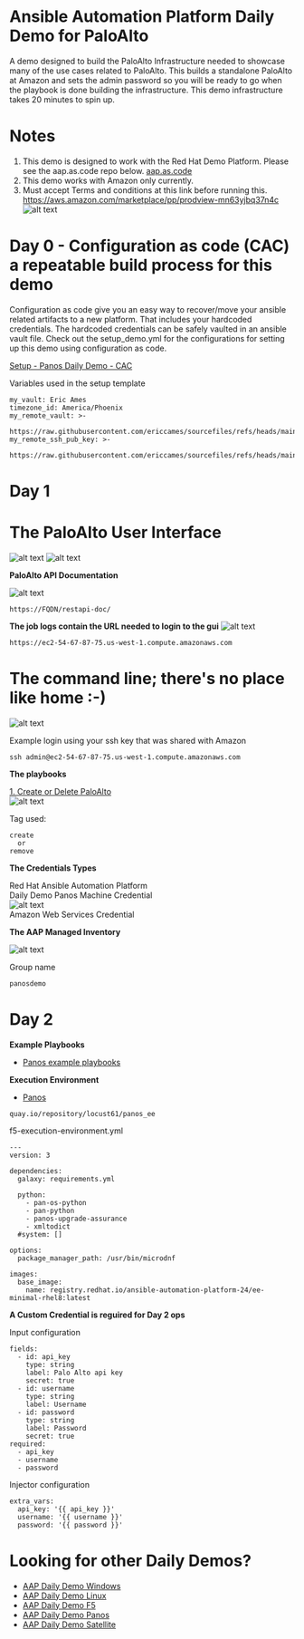 Ansible Automation Platform Daily Demo for PaloAlto
=========
A demo designed to build the PaloAlto Infrastructure needed to showcase many of the use cases related to PaloAlto.  This builds a standalone PaloAlto at Amazon and sets the admin password so you will be ready to go when the playbook is done building the infrastructure. This demo infrastructure takes 20 minutes to spin up.

Notes
=========
1. This demo is designed to work with the Red Hat Demo Platform. Please see the aap.as.code repo below. [aap.as.code](https://github.com/ericcames/aap.as.code "aap.as.code")
2. This demo works with Amazon only currently.
3. Must accept Terms and conditions at this link before running this. https://aws.amazon.com/marketplace/pp/prodview-mn63yjbq37n4c
![alt text](https://github.com/ericcames/aap.dailydemo.Panos/blob/main/images/panosoptin.png "Terms")

Day 0 - Configuration as code (CAC) a repeatable build process for this demo
=========
Configuration as code give you an easy way to recover/move your ansible related artifacts to a new platform.  That includes your hardcoded credentials.  The hardcoded credentials can be safely vaulted in an ansible vault file.  Check out the setup_demo.yml for the configurations for setting up this demo using configuration as code.

[Setup - Panos Daily Demo - CAC](https://github.com/ericcames/aap.dailydemo.Panos/blob/main/playbooks/setup_demo.yml "Setup - Panos Daily Demo - CAC")<br>

Variables used in the setup template
```
my_vault: Eric Ames
timezone_id: America/Phoenix
my_remote_vault: >-
  https://raw.githubusercontent.com/ericcames/sourcefiles/refs/heads/main/vault_ames.yml
my_remote_ssh_pub_key: >-
  https://raw.githubusercontent.com/ericcames/sourcefiles/refs/heads/main/id_rsa.pub
```

Day 1
=========

# The PaloAlto User Interface

![alt text](https://github.com/ericcames/aap.dailydemo.Panos/blob/main/images/palouipre.png "Pre Login")
![alt text](https://github.com/ericcames/aap.dailydemo.Panos/blob/main/images/palouipost.png "Post Login")

**PaloAlto API Documentation**

![alt text](https://github.com/ericcames/aap.dailydemo.Panos/blob/main/images/palorestdoc.png "API Docs")

```
https://FQDN/restapi-doc/
```

**The job logs contain the URL needed to login to the gui**
![alt text](https://github.com/ericcames/aap.dailydemo.Panos/blob/main/images/palojoblog.png "Job Log")

```
https://ec2-54-67-87-75.us-west-1.compute.amazonaws.com
```
# The command line; there's no place like home :-)

![alt text](https://github.com/ericcames/aap.dailydemo.Panos/blob/main/images/palocli.png "The command line")

Example login using your ssh key that was shared with Amazon
```
ssh admin@ec2-54-67-87-75.us-west-1.compute.amazonaws.com
```

**The playbooks**

[1. Create or Delete PaloAlto](https://github.com/ericcames/aap.dailydemo.Panos/blob/main/playbooks/main.yml "main.yml")<br>
![alt text](https://github.com/ericcames/aap.dailydemo.Panos/blob/main/images/palomain.png "Main Playbook")<br>

Tag used:
```
create
  or
remove
```
**The Credentials Types**

Red Hat Ansible Automation Platform<br>
Daily Demo Panos Machine Credential<br>
![alt text](https://github.com/ericcames/aap.dailydemo.Panos/blob/main/images/palomachinecred.png "Machine Credential")<br>
Amazon Web Services Credential<br>

**The AAP Managed Inventory**

![alt text](https://github.com/ericcames/aap.dailydemo.Panos/blob/main/images/paloinventory.png "AAP Managed Inventory")<br>

Group name
```
panosdemo
```

Day 2
=========

**Example Playbooks**
- [Panos example playbooks](https://gitlab.com/mlowcher/panos "Panos example playbooks")


**Execution Environment**<br>
- [Panos](https://quay.io/repository/locust61/panos_ee "Panos Execution Environment")
```
quay.io/repository/locust61/panos_ee
```
f5-execution-environment.yml
```
---
version: 3

dependencies:
  galaxy: requirements.yml

  python:
    - pan-os-python
    - pan-python
    - panos-upgrade-assurance
    - xmltodict
  #system: []

options:
  package_manager_path: /usr/bin/microdnf

images:
  base_image:
    name: registry.redhat.io/ansible-automation-platform-24/ee-minimal-rhel8:latest

```

**A Custom Credential is reguired for Day 2 ops**

Input configuration
```
fields:
  - id: api_key
    type: string
    label: Palo Alto api key
    secret: true
  - id: username
    type: string
    label: Username
  - id: password
    type: string
    label: Password
    secret: true
required:
  - api_key
  - username
  - password
```
Injector configuration
```
extra_vars:
  api_key: '{{ api_key }}'
  username: '{{ username }}'
  password: '{{ password }}'
```
Looking for other Daily Demos?
=========

- [AAP Daily Demo Windows](https://github.com/ericcames/aap.dailydemo.windows "AAP Daily Demo Windows")
- [AAP Daily Demo Linux](https://github.com/ericcames/aap.dailydemo.linux "AAP Daily Demo Linux")
- [AAP Daily Demo F5](https://github.com/ericcames/aap.dailydemo.F5 "AAP Daily Demo F5")
- [AAP Daily Demo Panos](https://github.com/ericcames/aap.dailydemo.Panos "AAP Daily Demo Panos")
- [AAP Daily Demo Satellite](https://github.com/ericcames/aap.dailydemo.satellite "AAP Daily Demo Satellite")
